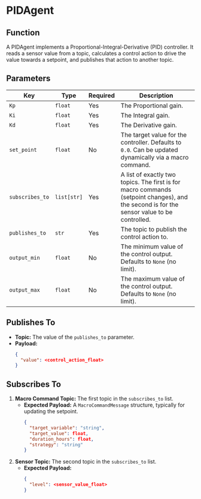 # PIDAgent

## Function

A PIDAgent implements a Proportional-Integral-Derivative (PID) controller. It reads a sensor value from a topic, calculates a control action to drive the value towards a setpoint, and publishes that action to another topic.

## Parameters

| Key           | Type         | Required | Description                                                                                                                              |
|---------------|--------------|----------|------------------------------------------------------------------------------------------------------------------------------------------|
| `Kp`          | `float`      | Yes      | The Proportional gain.                                                                                                                   |
| `Ki`          | `float`      | Yes      | The Integral gain.                                                                                                                       |
| `Kd`          | `float`      | Yes      | The Derivative gain.                                                                                                                     |
| `set_point`   | `float`      | No       | The target value for the controller. Defaults to `0.0`. Can be updated dynamically via a macro command.                                  |
| `subscribes_to` | `list[str]`  | Yes      | A list of exactly two topics. The first is for macro commands (setpoint changes), and the second is for the sensor value to be controlled. |
| `publishes_to`  | `str`        | Yes      | The topic to publish the control action to.                                                                                              |
| `output_min`  | `float`      | No       | The minimum value of the control output. Defaults to `None` (no limit).                                                                  |
| `output_max`  | `float`      | No       | The maximum value of the control output. Defaults to `None` (no limit).                                                                  |

## Publishes To

- **Topic:** The value of the `publishes_to` parameter.
- **Payload:**
  ```json
  {
    "value": <control_action_float>
  }
  ```

## Subscribes To

1.  **Macro Command Topic:** The first topic in the `subscribes_to` list.
    - **Expected Payload:** A `MacroCommandMessage` structure, typically for updating the setpoint.
      ```json
      {
        "target_variable": "string",
        "target_value": float,
        "duration_hours": float,
        "strategy": "string"
      }
      ```
2.  **Sensor Topic:** The second topic in the `subscribes_to` list.
    - **Expected Payload:**
      ```json
      {
        "level": <sensor_value_float>
      }
      ```
